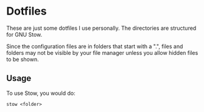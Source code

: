 # Dotfiles

These are just some dotfiles I use personally. The directories are structured for GNU Stow.

Since the configuration files are in folders that start with a ".", files and folders may not be visible by your file manager unless you allow hidden files to be shown.

## Usage

To use Stow, you would do:

```
stow <folder>
```
